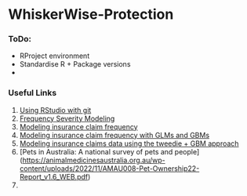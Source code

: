 # WhiskerWise-Protection

### ToDo:
- RProject environment
- Standardise R + Package versions
- 

### Useful Links

1. [Using RStudio with git](https://jennybc.github.io/2014-05-12-ubc/ubc-r/session03_git.html)
2. [Frequency Severity Modeling](https://bpostance.github.io/posts/glm-deep-dive/)
3. [Modeling insurance claim frequency](https://medium.com/swlh/modeling-insurance-claim-frequency-a776f3bf41dc)
5. [Modeling insurance claim frequency with GLMs and GBMs](https://medium.com/@tongyue5848/insurance-claim-frequency-modeling-with-generalized-linear-model-and-gradient-boosting-machine-in-5f7132750171)
6. [Modeling insurance claims data using the tweedie + GBM approach](https://medium.com/@wardarahim25/modelling-insurance-claims-data-using-the-tweedie-approach-94db8b14bfb5)
7. [Pets in Australia: A national survey of pets and people] (https://animalmedicinesaustralia.org.au/wp-content/uploads/2022/11/AMAU008-Pet-Ownership22-Report_v1.6_WEB.pdf)
8. 
